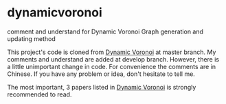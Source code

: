 # dynamicvoronoi
comment and understand for Dynamic Voronoi Graph generation and updating method

This project's code is cloned from [Dynamic Voronoi](http://www2.informatik.uni-freiburg.de/~lau/dynamicvoronoi/) at master branch. My comments and understand are added at develop branch. However, there is a little unimportant change in code. For convenience the comments are in Chinese. If you have any problem or idea, don't hesitate to tell me.

The most important, 3 papers listed in [Dynamic Voronoi](http://www2.informatik.uni-freiburg.de/~lau/dynamicvoronoi/) is strongly recommended to read.
